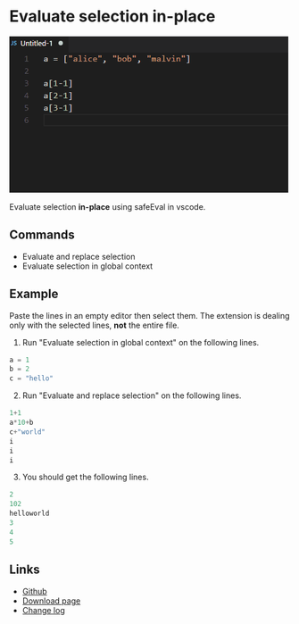 # Evaluate selection in-place

![preview](preview.gif)

Evaluate selection **in-place** using safeEval in vscode.

## Commands

- Evaluate and replace selection
- Evaluate selection in global context

## Example

Paste the lines in an empty editor then select them. The extension is dealing only with the selected lines, **not** the entire file.

1. Run "Evaluate selection in global context" on the following lines.

```js
a = 1
b = 2
c = "hello"
```

2. Run "Evaluate and replace selection" on the following lines.

```js
1+1
a*10+b
c+"world"
i
i
i
```

3. You should get the following lines.

```js
2
102
helloworld
3
4
5
```

## Links

- [Github](https://github.com/cprogrammer1994/vscode-evaluate-selection-inplace)
- [Download page](https://marketplace.visualstudio.com/items?itemName=cprogrammer1994.eval-selection)
- [Change log](CHANGELOG.md)
